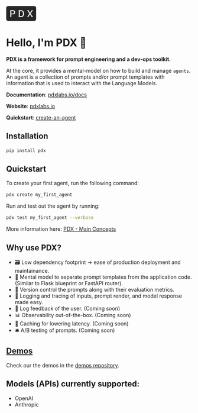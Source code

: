 <img src="./assets/pdx.png" height="40">

# Hello, I'm PDX 👋

**PDX is a framework for prompt engineering and a dev-ops toolkit.**

At the core, it provides a mental-model on how to build and manage `agents`. An agent is a collection of prompts and/or prompt templates with information that is used to interact with the Language Models.

**Documentation**: [pdxlabs.io/docs](https://pdxlabs.io/docs)

**Website**: [pdxlabs.io](https://pdxlabs.io/)

**Quickstart**: [create-an-agent](https://pdxlabs.io/docs/getting-started/create-an-agent)

## Installation

```bash
pip install pdx
```

## Quickstart

To create your first agent, run the following command:

```bash
pdx create my_first_agent
```

Run and test out the agent by running:

```bash
pdx test my_first_agent --verbose
```

More information here: [PDX - Main Concepts](https://pdxlabs.io/docs/getting-started/main-concepts)

## Why use PDX?

-   🗃️ Low dependency footprint -> ease of production deployment and maintainance.
-   📂 Mental model to separate prompt templates from the application code. (Similar to Flask blueprint or FastAPI router).
-   📌 Version control the prompts along with their evaluation metrics.
-   📸 Logging and tracing of inputs, prompt render, and model response made easy.
-   📩 Log feedback of the user. (Coming soon)
-   📊 Observability out-of-the-box. (Coming soon)
-   💾 Caching for lowering latency. (Coming soon)
-   🛎️ A/B testing of prompts. (Coming soon)

## [Demos](https://github.com/pdx-labs/demos)

Check our the demos in the [demos repository](https://github.com/pdx-labs/demos).

## Models (APIs) currently supported:

-   OpenAI
-   Anthropic
